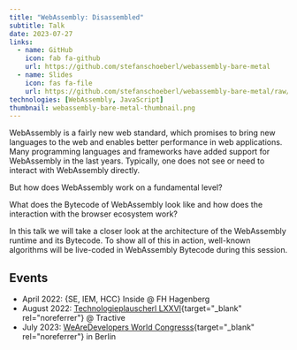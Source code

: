 ```yaml
---
title: "WebAssembly: Disassembled"
subtitle: Talk
date: 2023-07-27
links:
  - name: GitHub
    icon: fab fa-github
    url: https://github.com/stefanschoeberl/webassembly-bare-metal
  - name: Slides
    icon: fas fa-file
    url: https://github.com/stefanschoeberl/webassembly-bare-metal/raw/master/Slides.pdf
technologies: [WebAssembly, JavaScript]
thumbnail: webassembly-bare-metal-thumbnail.png
---
```


WebAssembly is a fairly new web standard, which promises to bring new languages to the web and enables better performance in web applications.
Many programming languages and frameworks have added support for WebAssembly in the last years.
Typically, one does not see or need to interact with WebAssembly directly.

But how does WebAssembly work on a fundamental level?

What does the Bytecode of WebAssembly look like and how does the interaction with the browser ecosystem work? 

In this talk we will take a closer look at the architecture of the WebAssembly runtime and its Bytecode.
To show all of this in action, well-known algorithms will be live-coded in WebAssembly Bytecode during this session.

## Events
* April 2022: {SE, IEM, HCC} Inside @ FH Hagenberg
* August 2022: [Technologieplauscherl LXXVI](http://technologieplauscherl.at/76/){target="_blank" rel="noreferrer"} @ Tractive
* July 2023: [WeAreDevelopers World Congresss](https://www.wearedevelopers.com/world-congress){target="_blank" rel="noreferrer"} in Berlin
